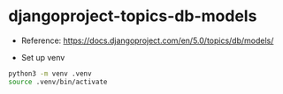# djangoproject-topics-db-models

- Reference: https://docs.djangoproject.com/en/5.0/topics/db/models/

- Set up venv

```bash
python3 -m venv .venv
source .venv/bin/activate
```
